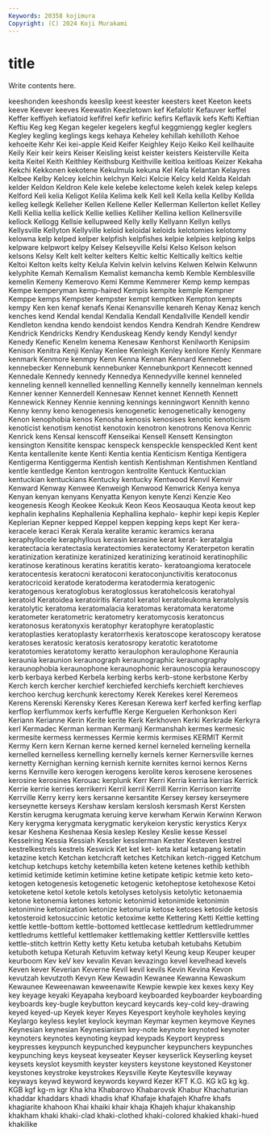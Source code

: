 ```yaml
---
Keywords: 20358 kojimura
Copyright: (C) 2024 Koji Murakami
---
```


# title

Write contents here.



keeshonden keeshonds keeslip keest
keester keesters keet Keeton keets keeve Keever keeves Keewatin Keezletown
kef Kefalotir Kefauver keffel Keffer keffiyeh kefiatoid kefifrel kefir kefiric
kefirs Keflavik kefs Kefti Keftian Keftiu Keg keg Kegan kegeler
kegelers kegful keggmiengg kegler keglers Kegley kegling keglings kegs kehaya
Keheley kehillah kehilloth Kehoe kehoeite Kehr Kei kei-apple Keid Keifer
Keighley Keijo Keiko Keil keilhauite Keily Keir keir keirs Keiser
Keisling keist keister keisters Keisterville Keita keita Keitel Keith Keithley
Keithsburg Keithville keitloa keitloas Keizer Kekaha Kekchi Kekkonen kekotene Kekulmula
kekuna Kel Kela Kelantan Kelayres Kelbee Kelby Kelcey kelchin kelchyn
Kelci Kelcie Kelcy keld Kelda Keldah kelder Keldon Keldron Kele
kele kelebe kelectome keleh kelek kelep keleps Kelford Keli kelia
Keligot Kelila Kelima kelk Kell kell Kella kella Kellby Kellda
kelleg kellegk Kelleher Kellen Kellene Keller Kellerman Kellerton kellet Kelley
Kelli Kellia kellia kellick Kellie kellies Kelliher Kellina kellion Kellnersville
kellock Kellogg Kellsie kellupweed Kelly kelly Kellyann Kellyn kellys Kellysville
Kellyton Kellyville keloid keloidal keloids kelotomies kelotomy kelowna kelp kelped
kelper kelpfish kelpfishes kelpie kelpies kelping kelps kelpware kelpwort kelpy
Kelsey Kelseyville Kelsi Kelso Kelson kelson kelsons Kelsy Kelt kelt
kelter kelters Keltic keltic Keltically keltics keltie Keltoi Kelton kelts
kelty Kelula Kelvin kelvin kelvins Kelwen Kelwin Kelwunn kelyphite Kemah
Kemalism Kemalist kemancha kemb Kemble Kemblesville kemelin Kemeny Kemerovo Kemi
Kemme Kemmerer Kemp kemp kempas Kempe kemperyman kemp-haired Kempis kempite
kemple Kempner Kemppe kemps Kempster kempster kempt kemptken Kempton kempts
kempy Ken ken kenaf kenafs Kenai Kenansville kenareh Kenay Kenaz
kench kenches kend Kendal kendal Kendalia Kendall Kendallville Kendell kendir
Kendleton kendna kendo kendoist kendos Kendra Kendrah Kendre Kendrew Kendrick
Kendricks Kendry Kenduskeag Kendy kendy Kendyl kendyr Kenedy Kenefic Kenelm
kenema Kenesaw Kenhorst Kenilworth Kenipsim Kenison Kenitra Kenji Kenlay Kenlee
Kenleigh Kenley kenlore Kenly Kenmare kenmark Kenmore kenmpy Kenn Kenna
Kennan Kennard Kennebec kennebecker Kennebunk kennebunker Kennebunkport Kennecott kenned Kennedale
Kennedy kennedy Kennedya Kennedyville kennel kenneled kenneling kennell kennelled kennelling
Kennelly kennelly kennelman kennels Kenner kenner Kennerdell Kennesaw Kennet kennet
Kenneth Kennett Kennewick Kenney Kennie kenning kennings kenningwort Kennith kenno
Kenny kenny keno kenogenesis kenogenetic kenogenetically kenogeny Kenon kenophobia kenos
Kenosha kenosis kenosises kenotic kenoticism kenoticist kenotism kenotist kenotoxin kenotron
kenotrons Kenova Kenric Kenrick kens Kensal kenscoff Kenseikai Kensell Kensett
Kensington kensington Kensitite kenspac kenspeck kenspeckle kenspeckled Kent kent Kenta
kentallenite kente Kenti Kentia kentia Kenticism Kentiga Kentigera Kentigerma Kentiggerma
Kentish kentish Kentishman Kentishmen Kentland kentle kentledge Kenton kentrogon kentrolite
Kentuck Kentuckian kentuckian kentuckians Kentucky kentucky Kentwood Kenvil Kenvir Kenward
Kenway Kenwee Kenweigh Kenwood Kenwrick Kenya kenya Kenyan kenyan kenyans
Kenyatta Kenyon kenyte Kenzi Kenzie Keo keogenesis Keogh Keokee Keokuk
Keon Keos Keosauqua Keota keout kep kephalin kephalins Kephallenia Kephallina
kephalo- kephir kepi kepis Kepler Keplerian Kepner kepped Keppel keppen
kepping keps kept Ker kera- keracele keraci Kerak Kerala keralite
keramic keramics kerana keraphyllocele keraphyllous kerasin kerasine kerat kerat- keratalgia
keratectacia keratectasia keratectomies keratectomy Keraterpeton keratin keratinization keratinize keratinized keratinizing
keratinoid keratinophilic keratinose keratinous keratins keratitis kerato- keratoangioma keratocele keratocentesis
keratocni keratoconi keratoconjunctivitis keratoconus keratocricoid keratode keratoderma keratodermia keratogenic keratogenous
keratoglobus keratoglossus keratohelcosis keratohyal keratoid Keratoidea keratoiritis Keratol keratol keratoleukoma
keratolysis keratolytic keratoma keratomalacia keratomas keratomata keratome keratometer keratometric keratometry
keratomycosis keratoncus keratonosus keratonyxis keratophyr keratophyre keratoplastic keratoplasties keratoplasty keratorrhexis
keratoscope keratoscopy keratose keratoses keratosic keratosis keratosropy keratotic keratotome keratotomies
keratotomy keratto keraulophon keraulophone Keraunia keraunia keraunion keraunograph keraunographic keraunography
keraunophobia keraunophone keraunophonic keraunoscopia keraunoscopy kerb kerbaya kerbed Kerbela kerbing
kerbs kerb-stone kerbstone Kerby Kerch kerch kercher kerchief kerchiefed kerchiefs
kerchieft kerchieves kerchoo kerchug kerchunk kerectomy Kerek Kerekes kerel Keremeos
Kerens Kerenski Kerensky Keres Keresan Kerewa kerf kerfed kerfing kerflap
kerflop kerflummox kerfs kerfuffle Kerge Kerguelen Kerhonkson Keri Keriann Kerianne
Kerin Kerite kerite Kerk Kerkhoven Kerki Kerkrade Kerkyra kerl Kermadec
Kerman kerman Kermanji Kermanshah kermes kermesic kermesite kermess kermesses Kermie
kermis kermises KERMIT Kermit Kermy Kern kern Kernan kerne kerned
kernel kerneled kerneling kernella kernelled kernelless kernelling kernelly kernels kerner
Kernersville kernes kernetty Kernighan kerning kernish kernite kernites kernoi kernos
Kerns kerns Kernville kero kerogen kerogens kerolite keros kerosene kerosenes
kerosine kerosines Kerouac kerplunk Kerr Kerri Kerria kerria kerrias Kerrick
Kerrie kerrie kerries kerrikerri Kerril kerril Kerrill Kerrin Kerrison kerrite
Kerrville Kerry kerry kers kersanne kersantite Kersey kersey kerseymere kerseynette
kerseys Kershaw kerslam kerslosh kersmash Kerst Kersten Kerstin kerugma kerugmata
keruing kerve kerwham Kerwin Kerwinn Kerwon Kery kerygma kerygmata kerygmatic
kerykeion kerystic kerystics Keryx kesar Keshena Keshenaa Kesia keslep Kesley
Keslie kesse Kessel Kesselring Kessia Kessiah Kessler kesslerman Kester Kesteven
kestrel kestrelkestrels kestrels Keswick Ket ket ket- keta ketal ketapang
ketatin ketazine ketch Ketchan ketchcraft ketches Ketchikan ketch-rigged Ketchum ketchup
ketchups ketchy ketembilla keten ketene ketenes kethib kethibh ketimid ketimide
ketimin ketimine ketine ketipate ketipic ketmie keto keto- ketogen ketogenesis
ketogenetic ketogenic ketoheptose ketohexose Ketoi ketoketene ketol ketole ketols ketolyses
ketolysis ketolytic ketonaemia ketone ketonemia ketones ketonic ketonimid ketonimide ketonimin
ketonimine ketonization ketonize ketonuria ketose ketoses ketoside ketosis ketosteroid ketosuccinic
ketotic ketoxime kette Kettering Ketti Kettie ketting kettle kettle-bottom kettle-bottomed
kettlecase kettledrum kettledrummer kettledrums kettleful kettlemaker kettlemaking kettler Kettlersville kettles
kettle-stitch kettrin Ketty ketty Ketu ketuba ketubah ketubahs Ketubim ketuboth
ketupa Keturah Ketuvim ketway ketyl Keung keup Keuper keuper keurboom
Kev keV kev kevalin Kevan kevazingo kevel kevelhead kevels Keven
kever Keverian Keverne Kevil kevil kevils Kevin Kevina Kevon kevutzah
kevutzoth Kevyn Kew Kewadin Kewanee Kewanna Kewaskum Kewaunee Keweenawan keweenawite
Kewpie kewpie kex kexes kexy Key key keyage keyaki Keyapaha
keyboard keyboarded keyboarder keyboarding keyboards key-bugle keybutton keycard keycards key-cold
key-drawing keyed keyed-up Keyek keyer Keyes Keyesport keyhole keyholes keying
Keylargo keyless keylet keylock keyman Keymar keymen keymove Keynes Keynesian
keynesian Keynesianism key-note keynote keynoted keynoter keynoters keynotes keynoting keypad
keypads Keyport keypress keypresses keypunch keypunched keypuncher keypunchers keypunches keypunching
keys keyseat keyseater Keyser keyserlick Keyserling keyset keysets keyslot keysmith
keyster keysters keystone keystoned Keystoner keystones keystroke keystrokes Keysville Keyte
Keytesville keyway keyways keywd keyword keywords keywrd Kezer KFT K.G.
KG kG kg kg. KGB kgf kg-m kgr Kha kha
Khabarovo Khabarovsk Khabur Khachaturian khaddar khaddars khadi khadis khaf Khafaje
khafajeh Khafre khafs khagiarite khahoon Khai khaiki khair khaja Khajeh
khajur khakanship khakham khaki khaki-clad khaki-clothed khaki-colored khakied khaki-hued khakilike
